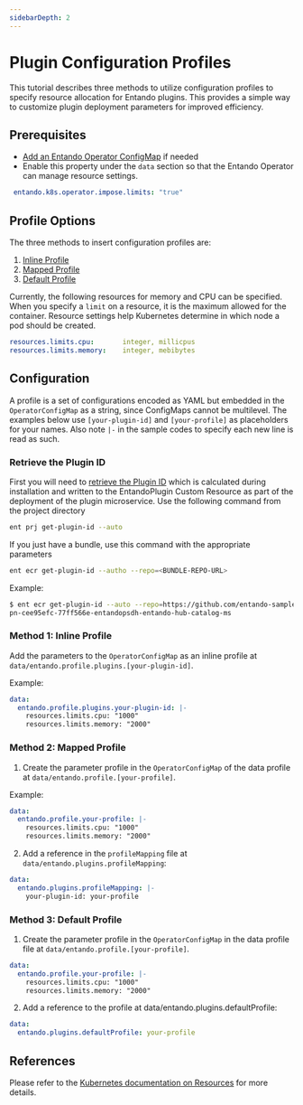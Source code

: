 ```yaml
---
sidebarDepth: 2
---
```


# Plugin Configuration Profiles

This tutorial describes three methods to utilize configuration profiles to specify resource allocation for Entando plugins. This provides a simple way to customize plugin deployment parameters for improved efficiency.

## Prerequisites
* [Add an Entando Operator ConfigMap](./entando-operator.md) if needed
* Enable this property under the `data` section so that the Entando Operator can manage resource settings.
```yaml
 entando.k8s.operator.impose.limits: "true"
```

## Profile Options

The three methods to insert configuration profiles are: 
1. [Inline Profile](#method-1-inline-profile)
2. [Mapped Profile](#method-2-mapped-profile)
3. [Default Profile](#method-3-default-profile)

Currently, the following resources for memory and CPU can be specified. When you specify a `limit` on a resource, it is the maximum allowed for the container. Resource settings help Kubernetes determine in which node a pod should be created.

```yaml
resources.limits.cpu:       integer, millicpus
resources.limits.memory:    integer, mebibytes
```

## Configuration
A profile is a set of configurations encoded as YAML but embedded in the `OperatorConfigMap` as a string, since ConfigMaps cannot be multilevel. The examples below use `[your-plugin-id]` and `[your-profile]` as placeholders for your names. Also note `|-` in the sample codes to specify each new line is read as such.

### Retrieve the Plugin ID
First you will need to [retrieve the Plugin ID](../../docs/reference/entando-cli.md) which is calculated during installation and written to the EntandoPlugin Custom Resource as part of the deployment of the plugin microservice. Use the following command from the project directory
```sh
ent prj get-plugin-id --auto
```

If you just have a bundle, use this command with the appropriate parameters
```sh
ent ecr get-plugin-id --autho --repo=<BUNDLE-REPO-URL>
```
Example:
```sh
$ ent ecr get-plugin-id --auto --repo=https://github.com/entando-samples/entando-hub-application-bundle.git
pn-cee95efc-77ff566e-entandopsdh-entando-hub-catalog-ms
```

### Method 1: Inline Profile
Add the parameters to the `OperatorConfigMap` as an inline profile at `data/entando.profile.plugins.[your-plugin-id]`. 

Example:

```yaml
data:
  entando.profile.plugins.your-plugin-id: |-
    resources.limits.cpu: "1000"
    resources.limits.memory: "2000"
```
### Method 2: Mapped Profile
1. Create the parameter profile in the `OperatorConfigMap` of the data profile at `data/entando.profile.[your-profile]`.

Example:
```yaml
data:
  entando.profile.your-profile: |-
    resources.limits.cpu: "1000"
    resources.limits.memory: "2000"
```
2. Add a reference in the `profileMapping` file at `data/entando.plugins.profileMapping`:

```yaml
data:
  entando.plugins.profileMapping: |-
    your-plugin-id: your-profile
```

### Method 3: Default Profile
1. Create the parameter profile in the `OperatorConfigMap` in the data profile file at `data/entando.profile.[your-profile]`.

```yaml
data:
  entando.profile.your-profile: |-
    resources.limits.cpu: "1000"
    resources.limits.memory: "2000"
```

2. Add a reference to the profile at data/entando.plugins.defaultProfile:

```yaml
data:
  entando.plugins.defaultProfile: your-profile
```

## References
Please refer to the [Kubernetes documentation on Resources](https://kubernetes.io/docs/concepts/configuration/manage-resources-containers/) for more details.




